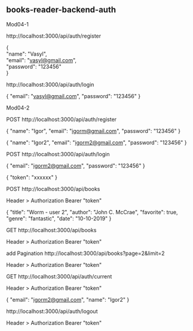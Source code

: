 ## books-reader-backend-auth
Mod04-1

http://localhost:3000/api/auth/register  

{  
    "name": "Vasyl",  
    "email": "vasyl@gmail.com",  
    "password": "123456"  
}

http://localhost:3000/api/auth/login  

{
    "email": "vasyl@gmail.com",
    "password": "123456"
}


Mod04-2

POST http://localhost:3000/api/auth/register

{
    "name": "Igor",
    "email": "igorm@gmail.com",
    "password": "123456"
}

{
    "name": "Igor2",
    "email": "igorm2@gmail.com",
    "password": "123456"
}


POST http://localhost:3000/api/auth/login

{
    "email": "igorm2@gmail.com",
    "password": "123456"
}

{
    "token": "xxxxxx"
}

POST http://localhost:3000/api/books

Header > Authorization Bearer "token" 

{
    "title": "Worm - user 2",
    "author": "John C. McCrae",
    "favorite": true,
    "genre":  "fantastic",
    "date": "10-10-2019"
}

GET http://localhost:3000/api/books

Header > Authorization Bearer "token" 

add Pagination
http://localhost:3000/api/books?page=2&limit=2

Header > Authorization Bearer "token" 


GET http://localhost:3000/api/auth/current

Header > Authorization Bearer "token" 

{
    "email": "igorm2@gmail.com",
    "name": "Igor2"
}

http://localhost:3000/api/auth/logout

Header > Authorization Bearer "token" 